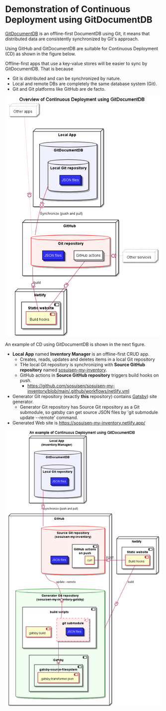# Demonstration of Continuous Deployment using GitDocumentDB

[GitDocumentDB](https://github.com/sosuisen/git-documentdb) is an offline-first DocumentDB using Git, it means that distributed data are consistently synchronized by Git's approach.

Using GitHub and GitDocumentDB are suitable for Continuous Deployment (CD) as shown in the figure below.

Offline-first apps that use a key-value stores will be easier to sync by GitDocumentDB. That is because
- Git is distributed and can be synchronized by nature.
- Local and remote DBs are completely the same database system (Git).
- Git and Git platforms like GitHub are de facto.

![Overview of Continuous Deployment using GitDocumentDB](https://github.com/sosuisen/sosuisen-my-inventory-gatsby/blob/main/out/doc/cd-overview/cd-overview.png)

An example of CD using GitDocumentDB is shown in the next figure.

- **Local App** named **Inventory Manager** is an offline-first CRUD app.
  - Creates, reads, updates and deletes items in a local Git repository
  - THe local Git repository is synchronizing with **Source GitHub repository** named [sosuisen-my-inventory](https://github.com/sosuisen/sosuisen-my-inventory).
  - GitHub actions in **Source GitHub repository** triggers build hooks on push.
    - https://github.com/sosuisen/sosuisen-my-inventory/blob/main/.github/workflows/netlify.yml
- Generator Git repository (exactly **this** repository) contains [Gatsby](https://www.gatsbyjs.com/)) site generator.
  - Generator Git repository has Source Git repository as a Git submodule, so gatsby can get source JSON files by 'git submodule update --remote' command.
- Generated Web site is https://sosuisen-my-inventory.netlify.app/

![CD using GitDocumentDB](https://github.com/sosuisen/sosuisen-my-inventory-gatsby/blob/main/out/doc/cd/cd.png)

